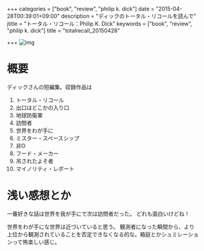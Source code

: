 +++
categories = ["book", "review", "philip k. dick"]
date = "2015-04-28T00:39:01+09:00"
description = "ディックのトータル・リコールを読んで"
jtitle = "トータル・リコール：Philip K. Dick"
keywords = ["book", "review", "philip k. dick"]
title = "totalrecall_20150428"

+++
![img](http://ecx.images-amazon.com/images/I/519e46wzhIL.jpg)

# 概要
ディックさんの短編集。収録作品は
1. トータル・リコール
2. 出口はどこかの入り口
1. 地球防衛軍
1. 訪問者
1. 世界をわが手に
1. ミスター・スペースシップ
1. 非O
1. フード・メーカー
1. 吊されたよそ者
1. マイノリティ・レポート

# 浅い感想とか
一番好きな話は世界を我が手にで次は訪問者だった。
どれも面白いけどね！

世界をわが手にな世界は近づいていると思う。
観測者になった瞬間から、より上位から観測されていることを否定できなくなる的な。箱庭とかシュミレーションって怖楽しい感じ。
